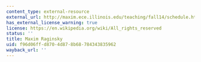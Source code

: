 ```yaml
---
content_type: external-resource
external_url: http://maxim.ece.illinois.edu/teaching/fall14/schedule.html
has_external_license_warning: true
license: https://en.wikipedia.org/wiki/All_rights_reserved
status: ''
title: Maxim Raginsky
uid: f96d06ff-d870-4d87-8b68-784343835962
wayback_url: ''
---
```

